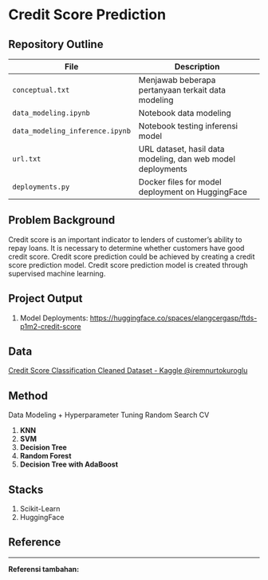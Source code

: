 # Credit Score Prediction

## Repository Outline
<!-- `Bagian ini menjelaskan secara singkat konten/isi dari file yang dipush ke repository` -->
| File | Description |
| - | - |
| `conceptual.txt` | Menjawab beberapa pertanyaan terkait data modeling |
| `data_modeling.ipynb` | Notebook data modeling |
| `data_modeling_inference.ipynb` | Notebook testing inferensi model |
| `url.txt` | URL dataset, hasil data modeling, dan web model deployments |
| `deployments.py` | Docker files for model deployment on HuggingFace |

## Problem Background
<!-- `Bagian ini menjelaskan masalah yang diselesaikan pada project ini beserta latar belakang masalahnya secara singkat` -->
Credit score is an important indicator to lenders of customer’s ability to repay loans.
It is necessary to determine whether customers have good credit score.
Credit score prediction could be achieved by creating a credit score prediction model.
Credit score prediction model is created through supervised machine learning.


## Project Output
<!-- `Bagian ini menjelaskan secara singkat output projectnya apa, misal model machine learning, dasboard, dsb.` -->
  1. Model Deployments: https://huggingface.co/spaces/elangcergasp/ftds-p1m2-credit-score

## Data
<!-- `Bagian ini menjelaskan secara singkat mengenai data yang digunakan seperti sumber data, deskripsi singkat karakteristik data seperti jumlah kolom, baris data, missing values, dsb` -->
[Credit Score Classification Cleaned Dataset - Kaggle @iremnurtokuroglu](https://www.kaggle.com/datasets/iremnurtokuroglu/credit-score-classification-cleaned-dataset)

## Method
<!-- `Bagian ini menjelaskan metode yang digunakan pada project, misal project ini mengenai machine learning sehingga metode yang dipakai adalah model supervised learning dengan model KNN` -->
Data Modeling + Hyperparameter Tuning Random Search CV
  1. **KNN**
  3. **SVM**
  3. **Decision Tree**
  4. **Random Forest**
  5. **Decision Tree with AdaBoost**

## Stacks
<!-- `Bagian ini menjelaskan stacks yang digunakan seperti bahasa pemrograman, tools, dan library Python yang digunakan` -->
  1. Scikit-Learn
  2. HuggingFace

## Reference
<!-- `Bagian ini berisi link pendukung seperti referensi, dashboard, atau deployment` -->

---

**Referensi tambahan:**
<!-- - [Basic Writing and Syntax on Markdown](https://docs.github.com/en/get-started/writing-on-github/getting-started-with-writing-and-formatting-on-github/basic-writing-and-formatting-syntax)
- [Contoh readme](https://github.com/fahmimnalfrzki/Swift-XRT-Automation)
- [Another example](https://github.com/sanggusti/final_bangkit) (**Must read**)
- [Additional reference](https://www.freecodecamp.org/news/how-to-write-a-good-readme-file/) -->
